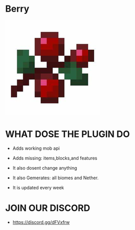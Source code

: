 # Berry
![Logo](https://raw.githubusercontent.com/hydroboat-studios/Berry/master/berry.jpg)

# WHAT DOSE THE PLUGIN DO
- Adds working mob api

- Adds missing: items,blocks,and features

- It also dosent change anything

- It also Gemerates: all biomes and Nether.

- It is updated every week

# JOIN OUR DISCORD 
- https://discord.gg/dFVxfrw

